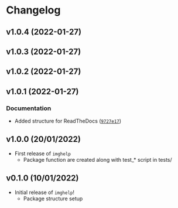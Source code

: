 # Changelog

<!--next-version-placeholder-->

## v1.0.4 (2022-01-27)


## v1.0.3 (2022-01-27)


## v1.0.2 (2022-01-27)


## v1.0.1 (2022-01-27)
### Documentation
* Added structure for ReadTheDocs ([`9727e17`](https://github.com/UBC-MDS/imghelp/commit/9727e17f6d1ee0f05ced6320b48e42cd70a2f799))

## v1.0.0 (20/01/2022)

- First release of `imghelp`
  - Package function are created along with test_* script in tests/

## v0.1.0 (10/01/2022)

- Initial release of `imghelp`!
  - Package structure setup


